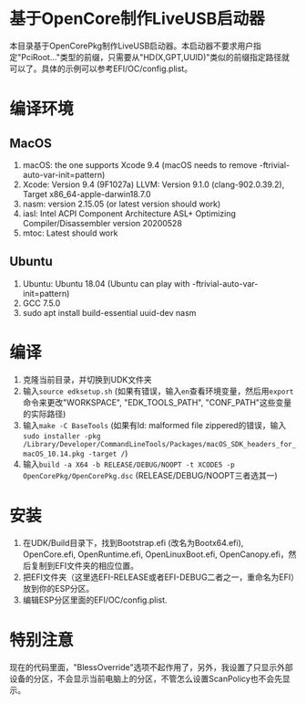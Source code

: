 # 基于OpenCore制作LiveUSB启动器
本目录基于OpenCorePkg制作LiveUSB启动器。本启动器不要求用户指定"PciRoot..."类型的前缀，只需要从"HD(X,GPT,UUID)"类似的前缀指定路径就可以了。具体的示例可以参考EFI/OC/config.plist。

# 编译环境
## MacOS
1. macOS: the one supports Xcode 9.4 (macOS needs to remove -ftrivial-auto-var-init=pattern)
2. Xcode: Version 9.4 (9F1027a)
LLVM: Version 9.1.0 (clang-902.0.39.2), Target x86_64-apple-darwin18.7.0
3. nasm: version 2.15.05 (or latest version should work)
4. iasl: Intel ACPI Component Architecture ASL+ Optimizing Compiler/Disassembler version 20200528
5. mtoc: Latest should work

## Ubuntu
1. Ubuntu: Ubuntu 18.04 (Ubuntu can play with -ftrivial-auto-var-init=pattern)
2. GCC 7.5.0
3. sudo apt install build-essential uuid-dev nasm

# 编译
1. 克隆当前目录，并切换到UDK文件夹
2. 输入``source edksetup.sh`` (如果有错误，输入``en``查看环境变量，然后用``export``命令来更改"WORKSPACE", "EDK_TOOLS_PATH", "CONF_PATH"这些变量的实际路径)
3. 输入``make -C BaseTools`` (如果有ld: malformed file zippered的错误，输入``sudo installer -pkg /Library/Developer/CommandLineTools/Packages/macOS_SDK_headers_for_macOS_10.14.pkg -target /``)
4. 输入``build -a X64 -b RELEASE/DEBUG/NOOPT -t XCODE5 -p OpenCorePkg/OpenCorePkg.dsc`` (RELEASE/DEBUG/NOOPT三者选其一)

# 安装
1. 在UDK/Build目录下，找到Bootstrap.efi (改名为Bootx64.efi), OpenCore.efi, OpenRuntime.efi, OpenLinuxBoot.efi, OpenCanopy.efi，然后复制到EFI文件夹的相应位置。
2. 把EFI文件夹（这里选EFI-RELEASE或者EFI-DEBUG二者之一，重命名为EFI）放到你的ESP分区。
3. 编辑ESP分区里面的EFI/OC/config.plist.

# 特别注意
现在的代码里面，"BlessOverride"选项不起作用了，另外，我设置了只显示外部设备的分区，不会显示当前电脑上的分区，不管怎么设置ScanPolicy也不会先显示。

